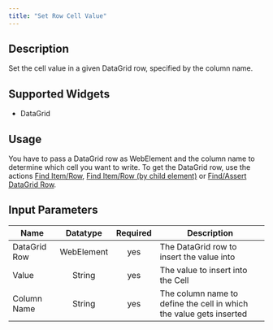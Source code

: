 ```yaml
---
title: "Set Row Cell Value"
---
```

## Description
Set the cell value in a given DataGrid row, specified by the column name.

## Supported Widgets
 + DataGrid

## Usage
You have to pass a DataGrid row as WebElement and the column name to determine which cell you want to write. To get the DataGrid row, use the actions [Find Item/Row](Find+ItemRow), [Find Item/Row (by child element)](Find+ItemRow+by+child) or [Find/Assert DataGrid Row](FindAssert+DataGrid+Row).    
## Input Parameters
Name | Datatype |Required| Description
---- |:--------:|:------:|---------------
DataGrid Row | WebElement |yes| The DataGrid row to insert the value into
Value | String |yes| The value to insert into the Cell
Column Name | String |yes| The column name to define the cell in which the value gets inserted
